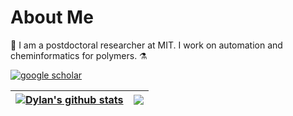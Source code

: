 # About Me

🥽 I am a postdoctoral researcher at MIT. I work on automation and cheminformatics for polymers.  ⚗️

[![google scholar](https://img.shields.io/badge/link-google%20scholar-blue)](https://scholar.google.com/citations?user=e8iSNuwAAAAJ&hl=en)

| <a href="https://github.com/dylanwal/github-readme-stats"><img align="center" src="https://github-readme-stats.vercel.app/api?username=dylanwal&show_icons=true&include_all_commits=true&theme=buefy&hide_border=true" alt="Dylan's github stats" /></a> | <a href="https://github.com/dylanwal/github-readme-stats"><img align="center" src="https://github-readme-stats.vercel.app/api/top-langs/?username=dylanwal&layout=compact&theme=buefy&hide_border=true" /></a> |
|----------------------------------------------------------------------------------------------------------------------------------------------------------------------------------------------------------------------------------------------------------|----------------------------------------------------------------------------------------------------------------------------------------------------------------------------------------------------------------|

